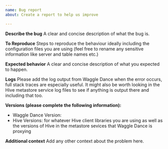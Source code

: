 ```yaml
---
name: Bug report
about: Create a report to help us improve

---
```

<!-- 
 Before raising a bug report please consider the following:
   1. If you want to ask a question don't raise a bug report - rather use the mailing list at https://groups.google.com/forum/#!forum/waggle-dance-user
   2. Please ensure that the bug your are reporting is actually in Waggle Dance and not with Hive or whatever tools you are using to communicate with the metastore. 
     Because Waggle Dance proxies the Hive metastore service it will just return any errors that the metastore itself throws and users sometimes mistakenly 
     report these as Waggle Dance issues. The easiest way to check this is to perform your operation against the underlying metastore directly 
     (i.e. remove Waggle Dance from the equation by setting "hive.metastore.uris" to your metastore service endpoint and not Waggle Dance). If the issue still 
     persists then it's not related to Waggle Dance so please don't report it here.  
-->
**Describe the bug**
A clear and concise description of what the bug is.

**To Reproduce**
Steps to reproduce the behaviour ideally including the configuration files you are using (feel free to rename any sensitive information like server and table names etc.)

**Expected behavior**
A clear and concise description of what you expected to happen.

**Logs**
Please add the log output from Waggle Dance when the error occurs, full stack traces are especially useful. It might also be worth looking in the Hive metastore 
service log files to see if anything is output there and including that too.

**Versions (please complete the following information):**
 - Waggle Dance Version: 
 - Hive Versions: for whatever Hive client libraries you are using as well as the versions of Hive in the metastore sevices that Waggle Dance is proxying

**Additional context**
Add any other context about the problem here.
